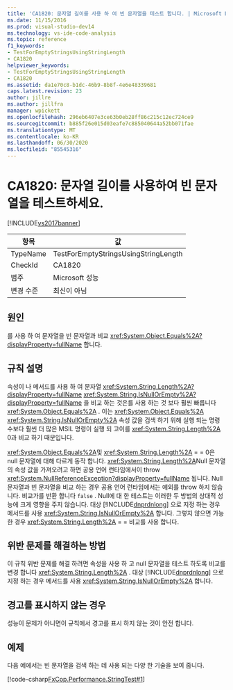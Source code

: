 ```yaml
---
title: 'CA1820: 문자열 길이를 사용 하 여 빈 문자열을 테스트 합니다. | Microsoft Docs'
ms.date: 11/15/2016
ms.prod: visual-studio-dev14
ms.technology: vs-ide-code-analysis
ms.topic: reference
f1_keywords:
- TestForEmptyStringsUsingStringLength
- CA1820
helpviewer_keywords:
- TestForEmptyStringsUsingStringLength
- CA1820
ms.assetid: da1e70c8-b1dc-46b9-8b8f-4e6e48339681
caps.latest.revision: 23
author: jillre
ms.author: jillfra
manager: wpickett
ms.openlocfilehash: 296eb6407e3ce63b0eb28ff86c215c12ec724ce9
ms.sourcegitcommit: b885f26e015d03eafe7c885040644a52bb071fae
ms.translationtype: MT
ms.contentlocale: ko-KR
ms.lasthandoff: 06/30/2020
ms.locfileid: "85545316"
---
```

# <a name="ca1820-test-for-empty-strings-using-string-length"></a>CA1820: 문자열 길이를 사용하여 빈 문자열을 테스트하세요.
[!INCLUDE[vs2017banner](../includes/vs2017banner.md)]

|항목|값|
|-|-|
|TypeName|TestForEmptyStringsUsingStringLength|
|CheckId|CA1820|
|범주|Microsoft 성능|
|변경 수준|최신이 아님|

## <a name="cause"></a>원인
 를 사용 하 여 문자열을 빈 문자열과 비교 <xref:System.Object.Equals%2A?displayProperty=fullName> 합니다.

## <a name="rule-description"></a>규칙 설명
 속성이 나 메서드를 사용 하 여 문자열 <xref:System.String.Length%2A?displayProperty=fullName> <xref:System.String.IsNullOrEmpty%2A?displayProperty=fullName> 을 비교 하는 것은를 사용 하는 것 보다 훨씬 빠릅니다 <xref:System.Object.Equals%2A> . 이는 <xref:System.Object.Equals%2A> <xref:System.String.IsNullOrEmpty%2A> 속성 값을 검색 하기 위해 실행 되는 명령 수보다 훨씬 더 많은 MSIL 명령이 실행 되 고이를 <xref:System.String.Length%2A> 0과 비교 하기 때문입니다.

 <xref:System.Object.Equals%2A>및 <xref:System.String.Length%2A> = = 0은 null 문자열에 대해 다르게 동작 합니다. <xref:System.String.Length%2A>Null 문자열의 속성 값을 가져오려고 하면 공용 언어 런타임에서이 throw <xref:System.NullReferenceException?displayProperty=fullName> 됩니다. Null 문자열과 빈 문자열을 비교 하는 경우 공용 언어 런타임에서는 예외를 throw 하지 않습니다. 비교가를 반환 합니다 `false` . Null에 대 한 테스트는 이러한 두 방법의 상대적 성능에 크게 영향을 주지 않습니다. 대상 [!INCLUDE[dnprdnlong](../includes/dnprdnlong-md.md)] 으로 지정 하는 경우 메서드를 사용 <xref:System.String.IsNullOrEmpty%2A> 합니다. 그렇지 않으면 가능한 경우 <xref:System.String.Length%2A> = = 비교를 사용 합니다.

## <a name="how-to-fix-violations"></a>위반 문제를 해결하는 방법
 이 규칙 위반 문제를 해결 하려면 속성을 사용 하 고 null 문자열을 테스트 하도록 비교를 변경 합니다 <xref:System.String.Length%2A> . 대상 [!INCLUDE[dnprdnlong](../includes/dnprdnlong-md.md)] 으로 지정 하는 경우 메서드를 사용 <xref:System.String.IsNullOrEmpty%2A> 합니다.

## <a name="when-to-suppress-warnings"></a>경고를 표시하지 않는 경우
 성능이 문제가 아니면이 규칙에서 경고를 표시 하지 않는 것이 안전 합니다.

## <a name="example"></a>예제
 다음 예에서는 빈 문자열을 검색 하는 데 사용 되는 다양 한 기술을 보여 줍니다.

 [!code-csharp[FxCop.Performance.StringTest#1](../snippets/csharp/VS_Snippets_CodeAnalysis/FxCop.Performance.StringTest/cs/FxCop.Performance.StringTest.cs#1)]
